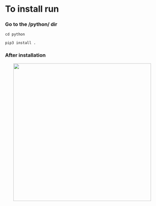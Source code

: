 
# To install run 

### Go to the /python/ dir 
```
cd python
```

```
pip3 install .
```
### After installation
<p align="center">
  <img src="https://raw.githubusercontent.com/The-GUY-2024  /BTS7960_Driver/main/src/Screenshot%20from%202022-09-14%2010-40-35.png" width="450" />
</p>
